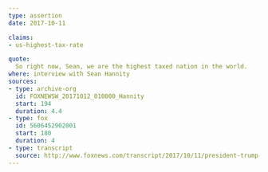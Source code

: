 ```yaml
---
type: assertion
date: 2017-10-11

claims:
- us-highest-tax-rate

quote:
  So right now, Sean, we are the highest taxed nation in the world.
where: interview with Sean Hannity
sources:
- type: archive-org
  id: FOXNEWSW_20171012_010000_Hannity
  start: 194
  duration: 4.4
- type: fox
  id: 5606452902001
  start: 180
  duration: 4
- type: transcript
  source: http://www.foxnews.com/transcript/2017/10/11/president-trump-vows-largest-tax-cut-in-history-this-country.html
---
```

